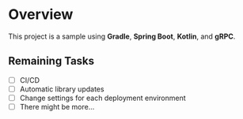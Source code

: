 # Overview

This project is a sample using **Gradle**, **Spring Boot**, **Kotlin**, and **gRPC**.

## Remaining Tasks
- [ ] CI/CD
- [ ] Automatic library updates
- [ ] Change settings for each deployment environment
- [ ] There might be more...
